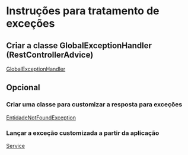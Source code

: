 # Instruções para tratamento de exceções

## Criar a classe GlobalExceptionHandler (RestControllerAdvice)

[GlobalExceptionHandler](GlobalExceptionHandler.java)


## Opcional

### Criar uma classe para customizar a resposta para exceções

[EntidadeNotFoundException](EntidadeNotFoundException.java)


### Lançar a exceção customizada a partir da aplicação

[Service](PerfilService.java)
